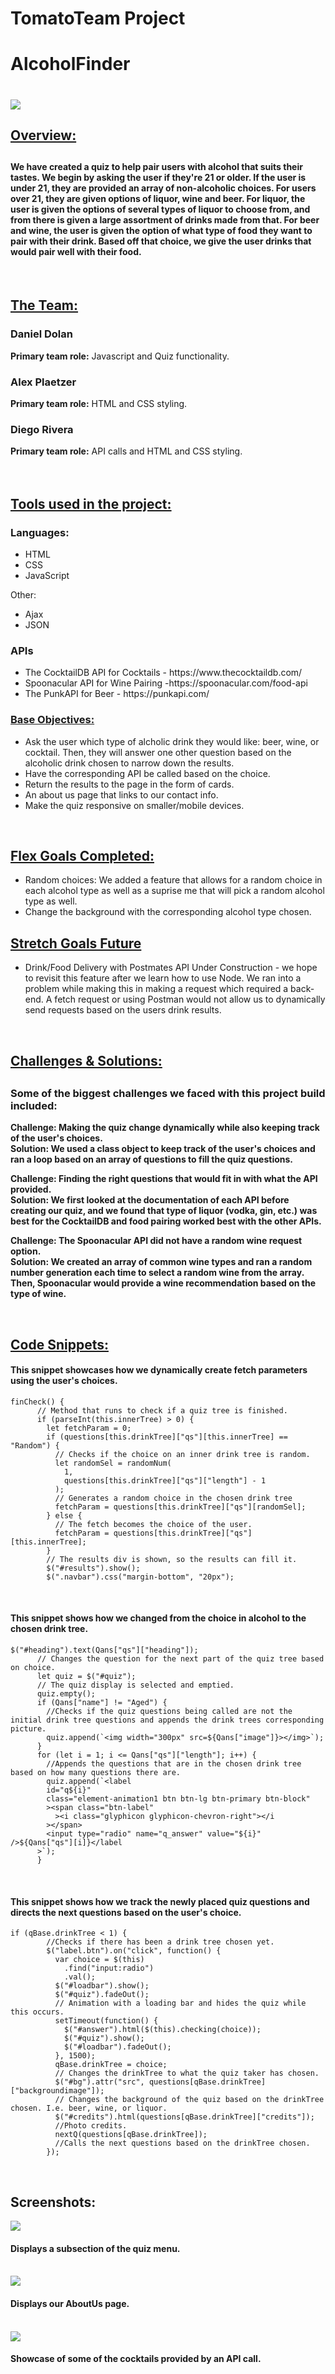 # TomatoTeam Project

<h1>AlcoholFinder<h1>

<img src="images/ScreenShotHome.png">

<h2><u>Overview:</u><h2>
<h4>We have created a quiz to help pair users with alcohol that suits their tastes.
We begin by asking the user if they're 21 or older. If the user is under 21, they are provided an array of non-alcoholic choices.
For users over 21, they are given options of liquor, wine and beer.
For liquor, the user is given the options of several types of liquor to choose from, and from there is given a large assortment of drinks made from that.
For beer and wine, the user is given the option of what type of food they want to pair with their drink. Based off that choice, we give the user drinks that would pair well with their food.</h4>

</br>

<h2><u>The Team:</u></h2>

<h3>Daniel Dolan</h3>
<b>Primary team role:</b> Javascript and Quiz functionality.
</br>

<h3>Alex Plaetzer</h3>
<b>Primary team role:</b> HTML and CSS styling. 
</br>

<h3>Diego Rivera</h3>

<b>Primary team role:</b> API calls and HTML and CSS styling.
</br>
</br>
</br>

<h2><u>Tools used in the project:</u></h3>
<h3>Languages:</h3>
<ul>
    <li>HTML</li>
    <li>CSS</li>
    <li>JavaScript</li>
</ul>

Other:

<ul>
    <li>Ajax</li>
    <li>JSON</li>
</ul>

<h3>APIs</h3>
<ul>
    <li>The CocktailDB API for Cocktails - https://www.thecocktaildb.com/</li>
    <li>Spoonacular API for Wine Pairing -https://spoonacular.com/food-api</li>
    <li>The PunkAPI for Beer - https://punkapi.com/</li>
</ul

</br>

<h3><u>Base Objectives:</u></h3>
<ul>
    <li>Ask the user which type of alcholic drink they would like: beer, wine, or cocktail. Then, they will answer one other question based on the alcoholic drink chosen to narrow down the results.</li>
    <li>Have the corresponding API be called based on the choice. </li>
    <li>Return the results to the page in the form of cards. </li>
    <li>An about us page that links to our contact info. </li>
    <li>Make the quiz responsive on smaller/mobile devices. </li>
   
</ul>

</br>

<h2><u>Flex Goals Completed:</u></h2>
<ul>
    <li>Random choices: We added a feature that allows for a random choice in each alcohol type as well as a suprise me that will pick a random alcohol type as well. </li>
    <li>Change the background with the corresponding alcohol type chosen. </li>
   
</ul>

<h2><u>Stretch Goals Future</u></h2>
<ul>
<li>Drink/Food Delivery with Postmates API
Under Construction - we hope to revisit this feature after we learn how to use Node. We ran into a problem while making this in making a request which required a back-end. A fetch request or using Postman would not allow us to dynamically send requests based on the users drink results. </li>
</ul>

</br>

<h2><u>Challenges & Solutions:</u><h2>
<h3>Some of the biggest challenges we faced with this project build included:</h2>

<b>Challenge: Making the quiz change dynamically while also keeping track of the user's choices.</b>
<br>
<b>Solution: We used a class object to keep track of the user's choices and ran a loop based on an array of questions to fill the quiz questions.</b>

<b>Challenge: Finding the right questions that would fit in with what the API provided.</b>
<br>
<b>Solution: We first looked at the documentation of each API before creating our quiz, and we found that type of liquor (vodka, gin, etc.) was best for the CocktailDB and food pairing worked best with the other APIs.</b>

<b>Challenge: The Spoonacular API did not have a random wine request option.</b>
<br>
<b>Solution: We created an array of common wine types and ran a random number generation each time to select a random wine from the array. Then, Spoonacular would provide a wine recommendation based on the type of wine.</b>

</br>

<h2><u>Code Snippets:</u></h2>

<h4>This snippet showcases how we dynamically create fetch parameters using the user's choices.</h4>

```
finCheck() {
      // Method that runs to check if a quiz tree is finished.
      if (parseInt(this.innerTree) > 0) {
        let fetchParam = 0;
        if (questions[this.drinkTree]["qs"][this.innerTree] == "Random") {
          // Checks if the choice on an inner drink tree is random.
          let randomSel = randomNum(
            1,
            questions[this.drinkTree]["qs"]["length"] - 1
          );
          // Generates a random choice in the chosen drink tree
          fetchParam = questions[this.drinkTree]["qs"][randomSel];
        } else {
          // The fetch becomes the choice of the user.
          fetchParam = questions[this.drinkTree]["qs"][this.innerTree];
        }
        // The results div is shown, so the results can fill it.
        $("#results").show();
        $(".navbar").css("margin-bottom", "20px");

```

<br/>

<h4>This snippet shows how we changed from the choice in alcohol to the chosen drink tree.</h4>

```
$("#heading").text(Qans["qs"]["heading"]);
      // Changes the question for the next part of the quiz tree based on choice.
      let quiz = $("#quiz");
      // The quiz display is selected and emptied.
      quiz.empty();
      if (Qans["name"] != "Aged") {
        //Checks if the quiz questions being called are not the initial drink tree questions and appends the drink trees corresponding picture.
        quiz.append(`<img width="300px" src=${Qans["image"]}></img>`);
      }
      for (let i = 1; i <= Qans["qs"]["length"]; i++) {
        //Appends the questions that are in the chosen drink tree based on how many questions there are.
        quiz.append(`<label
        id="q${i}"
        class="element-animation1 btn btn-lg btn-primary btn-block"
        ><span class="btn-label"
          ><i class="glyphicon glyphicon-chevron-right"></i
        ></span>
        <input type="radio" name="q_answer" value="${i}" />${Qans["qs"][i]}</label
      >`);
      }

```

<br />
<h4>This snippet shows how we track the newly placed quiz questions and directs the next questions based on the user's choice.</h4>

```
if (qBase.drinkTree < 1) {
        //Checks if there has been a drink tree chosen yet.
        $("label.btn").on("click", function() {
          var choice = $(this)
            .find("input:radio")
            .val();
          $("#loadbar").show();
          $("#quiz").fadeOut();
          // Animation with a loading bar and hides the quiz while this occurs.
          setTimeout(function() {
            $("#answer").html($(this).checking(choice));
            $("#quiz").show();
            $("#loadbar").fadeOut();
          }, 1500);
          qBase.drinkTree = choice;
          // Changes the drinkTree to what the quiz taker has chosen.
          $("#bg").attr("src", questions[qBase.drinkTree]["backgroundimage"]);
          // Changes the background of the quiz based on the drinkTree chosen. I.e. beer, wine, or liquor.
          $("#credits").html(questions[qBase.drinkTree]["credits"]);
          //Photo credits.
          nextQ(questions[qBase.drinkTree]);
          //Calls the next questions based on the drinkTree chosen.
        });

```

</br>

<h2>Screenshots:</h2>
<img src="images/Quiz.png" >
<h4>Displays a subsection of the quiz menu.</h4>
<br />
<img src="images/AboutUsPic.png" >
<h4>Displays our AboutUs page.</h4>
<br />
<img src="images/Cocktails.png" >
<h4>Showcase of some of the cocktails provided by an API call.</h4>
